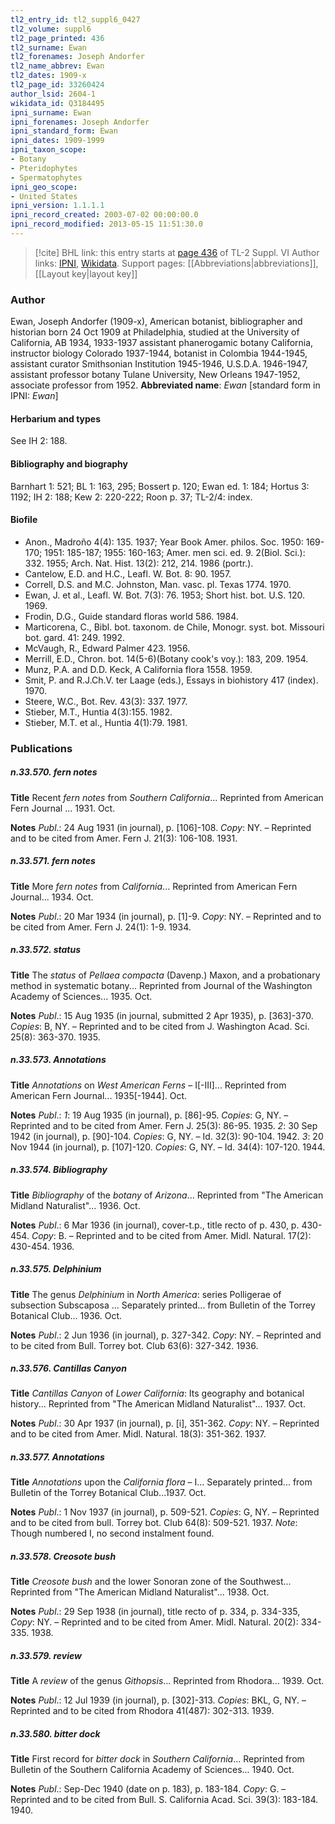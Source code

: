 ```yaml
---
tl2_entry_id: tl2_suppl6_0427
tl2_volume: suppl6
tl2_page_printed: 436
tl2_surname: Ewan
tl2_forenames: Joseph Andorfer
tl2_name_abbrev: Ewan
tl2_dates: 1909-x
tl2_page_id: 33260424
author_lsid: 2604-1
wikidata_id: Q3184495
ipni_surname: Ewan
ipni_forenames: Joseph Andorfer
ipni_standard_form: Ewan
ipni_dates: 1909-1999
ipni_taxon_scope: 
- Botany
- Pteridophytes
- Spermatophytes
ipni_geo_scope: 
- United States
ipni_version: 1.1.1.1
ipni_record_created: 2003-07-02 00:00:00.0
ipni_record_modified: 2013-05-15 11:51:30.0
---
```


> [!cite] BHL link: this entry starts at [page 436](https://www.biodiversitylibrary.org/page/33260424) of TL-2 Suppl. VI
> Author links: [IPNI](https://www.ipni.org/a/2604-1), [Wikidata](https://www.wikidata.org/wiki/Q3184495). Support pages: [[Abbreviations|abbreviations]], [[Layout key|layout key]]

### Author

Ewan, Joseph Andorfer (1909-x), American botanist, bibliographer and historian born 24 Oct 1909 at Philadelphia, studied at the University of California, AB 1934, 1933-1937 assistant phanerogamic botany California, instructor biology Colorado 1937-1944, botanist in Colombia 1944-1945, assistant curator Smithsonian Institution 1945-1946, U.S.D.A. 1946-1947, assistant professor botany Tulane University, New Orleans 1947-1952, associate professor from 1952. 
**Abbreviated name**: *Ewan* \[standard form in IPNI: *Ewan*\]

#### Herbarium and types

See IH 2: 188.

#### Bibliography and biography

Barnhart 1: 521; BL 1: 163, 295; Bossert p. 120; Ewan ed. 1: 184; Hortus 3: 1192; IH 2: 188; Kew 2: 220-222; Roon p. 37; TL-2/4: index.

#### Biofile

- Anon., Madroño 4(4): 135. 1937; Year Book Amer. philos. Soc. 1950: 169-170; 1951: 185-187; 1955: 160-163; Amer. men sci. ed. 9. 2(Biol. Sci.): 332. 1955; Arch. Nat. Hist. 13(2): 212, 214. 1986 (portr.).
- Cantelow, E.D. and H.C., Leafl. W. Bot. 8: 90. 1957.
- Correll, D.S. and M.C. Johnston, Man. vasc. pl. Texas 1774. 1970.
- Ewan, J. et al., Leafl. W. Bot. 7(3): 76. 1953; Short hist. bot. U.S. 120. 1969.
- Frodin, D.G., Guide standard floras world 586. 1984.
- Marticorena, C., Bibl. bot. taxonom. de Chile, Monogr. syst. bot. Missouri bot. gard. 41: 249. 1992.
- McVaugh, R., Edward Palmer 423. 1956.
- Merrill, E.D., Chron. bot. 14(5-6)(Botany cook's voy.): 183, 209. 1954.
- Munz, P.A. and D.D. Keck, A California flora 1558. 1959.
- Smit, P. and R.J.Ch.V. ter Laage (eds.), Essays in biohistory 417 (index). 1970.
- Steere, W.C., Bot. Rev. 43(3): 337. 1977.
- Stieber, M.T., Huntia 4(3):155. 1982.
- Stieber, M.T. et al., Huntia 4(1):79. 1981.

### Publications

##### n.33.570. fern notes

**Title**
Recent *fern notes* from *Southern California*... Reprinted from American Fern Journal ... 1931. Oct.

**Notes**
*Publ*.: 24 Aug 1931 (in journal), p. \[106\]-108. *Copy*: NY. – Reprinted and to be cited from Amer. Fern J. 21(3): 106-108. 1931.

##### n.33.571. fern notes

**Title**
More *fern notes* from *California*... Reprinted from American Fern Journal... 1934. Oct.

**Notes**
*Publ*.: 20 Mar 1934 (in journal), p. \[1\]-9. *Copy*: NY. – Reprinted and to be cited from Amer. Fern J. 24(1): 1-9. 1934.

##### n.33.572. status

**Title**
The *status* of *Pellaea compacta* (Davenp.) Maxon, and a probationary method in systematic botany... Reprinted from Journal of the Washington Academy of Sciences... 1935. Oct.

**Notes**
*Publ*.: 15 Aug 1935 (in journal, submitted 2 Apr 1935), p. \[363\]-370. *Copies*: B, NY. – Reprinted and to be cited from J. Washington Acad. Sci. 25(8): 363-370. 1935.

##### n.33.573. Annotations

**Title**
*Annotations* on *West American Ferns* – I\[-III\]... Reprinted from American Fern Journal... 1935\[-1944\]. Oct.

**Notes**
*Publ*.: *1*: 19 Aug 1935 (in journal), p. \[86\]-95. *Copies*: G, NY. – Reprinted and to be cited from Amer. Fern J. 25(3): 86-95. 1935.
*2*: 30 Sep 1942 (in journal), p. \[90\]-104. *Copies*: G, NY. – Id. 32(3): 90-104. 1942.
*3*: 20 Nov 1944 (in journal), p. \[107\]-120. *Copies*: G, NY. – Id. 34(4): 107-120. 1944.

##### n.33.574. Bibliography

**Title**
*Bibliography* of the *botany* of *Arizona*... Reprinted from "The American Midland Naturalist"... 1936. Oct.

**Notes**
*Publ*.: 6 Mar 1936 (in journal), cover-t.p., title recto of p. 430, p. 430-454. *Copy*: B. – Reprinted and to be cited from Amer. Midl. Natural. 17(2): 430-454. 1936.

##### n.33.575. Delphinium

**Title**
The genus *Delphinium* in *North America*: series Polligerae of subsection Subscaposa ... Separately printed... from Bulletin of the Torrey Botanical Club... 1936. Oct.

**Notes**
*Publ*.: 2 Jun 1936 (in journal), p. 327-342. *Copy*: NY. – Reprinted and to be cited from Bull. Torrey bot. Club 63(6): 327-342. 1936.

##### n.33.576. Cantillas Canyon

**Title**
*Cantillas Canyon* of *Lower California*: Its geography and botanical history... Reprinted from "The American Midland Naturalist"... 1937. Oct.

**Notes**
*Publ*.: 30 Apr 1937 (in journal), p. \[i\], 351-362. *Copy*: NY. – Reprinted and to be cited from Amer. Midl. Natural. 18(3): 351-362. 1937.

##### n.33.577. Annotations

**Title**
*Annotations* upon the *California flora* – I... Separately printed... from Bulletin of the Torrey Botanical Club...1937. Oct.

**Notes**
*Publ*.: 1 Nov 1937 (in journal), p. 509-521. *Copies*: G, NY. – Reprinted and to be cited from bull. Torrey bot. Club 64(8): 509-521. 1937.
*Note*: Though numbered I, no second instalment found.

##### n.33.578. Creosote bush

**Title**
*Creosote bush* and the lower Sonoran zone of the Southwest... Reprinted from "The American Midland Naturalist"... 1938. Oct.

**Notes**
*Publ*.: 29 Sep 1938 (in journal), title recto of p. 334, p. 334-335, *Copy*: NY. – Reprinted and to be cited from Amer. Midl. Natural. 20(2): 334-335. 1938.

##### n.33.579. review

**Title**
A *review* of the genus *Githopsis*... Reprinted from Rhodora... 1939. Oct.

**Notes**
*Publ*.: 12 Jul 1939 (in journal), p. \[302\]-313. *Copies*: BKL, G, NY. – Reprinted and to be cited from Rhodora 41(487): 302-313. 1939.

##### n.33.580. bitter dock

**Title**
First record for *bitter dock* in *Southern California*... Reprinted from Bulletin of the Southern California Academy of Sciences... 1940. Oct.

**Notes**
*Publ*.: Sep-Dec 1940 (date on p. 183), p. 183-184. *Copy*: G. – Reprinted and to be cited from Bull. S. California Acad. Sci. 39(3): 183-184. 1940.

